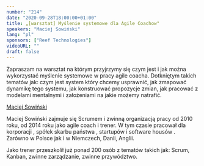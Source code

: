 ```yaml
---
number: "214"
date: "2020-09-28T18:00:00+01:00"
title: „[warsztat] Myślenie systemowe dla Agile Coachow"
speakers: "Maciej Sowiński"
lang: "pl"
sponsors: ["Reef Technologies"]
videoURL: ""
draft: false
---
```


Zapraszam na warsztat na którym przyjrzymy się czym jest i jak można wykorzystać myślenie systemowe w pracy agile coacha.
Dotkniętym takich tematów jak: czym jest system który chcemy usprawnić, jak zmapować dynamikę tego systemu, jak konstruować propozycje zmian, jak pracować z modelami mentalnymi i założeniami na jakie możemy natrafić.

<a href="https://www.linkedin.com/in/maciejsowinski/" target="_blank">Maciej Sowiński</a> 

Maciej Sowiński zajmuje się Scrumem i zwinną organizacją pracy od 2010 roku, od 2014 roku jako agile coach i trener. W tym czasie pracował dla korporacji , spółek skarbu państwa , startupów  i software housów . Zarówno w Polsce jak i w Niemczech, Danii, Anglii. 

Jako trener przeszkolił już ponad 200 osób z tematów takich jak: Scrum, Kanban, zwinne zarządzanie, zwinne przywództwo.


